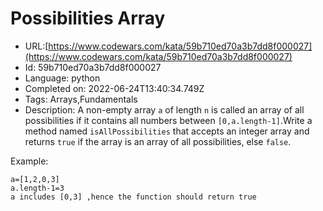 # Possibilities Array

 - URL:[https://www.codewars.com/kata/59b710ed70a3b7dd8f000027](https://www.codewars.com/kata/59b710ed70a3b7dd8f000027)
 - Id: 59b710ed70a3b7dd8f000027
 - Language: python
 - Completed on: 2022-06-24T13:40:34.749Z
 - Tags: Arrays,Fundamentals
 - Description:
A non-empty array `a` of length `n` is called an array of all possibilities if it contains all numbers between `[0,a.length-1]`.Write a method named `isAllPossibilities` that accepts an integer array and returns `true` 
if the array is an array of all possibilities, else `false`. 

Example:
```
a=[1,2,0,3]
a.length-1=3 
a includes [0,3] ,hence the function should return true
```
